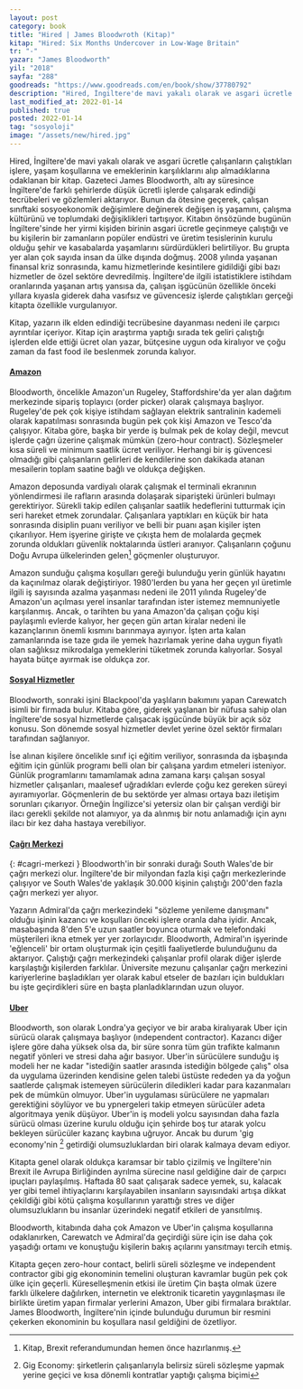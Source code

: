 ```yaml
---
layout: post
category: book
title: "Hired | James Bloodwroth (Kitap)"
kitap: "Hired: Six Months Undercover in Low-Wage Britain"
tr: "-"
yazar: "James Bloodworth"
yil: "2018"
sayfa: "288"
goodreads: "https://www.goodreads.com/en/book/show/37780792"
description: "Hired, İngiltere'de mavi yakalı olarak ve asgari ücretle çalışanların çalıştıkları işlere, yaşam koşullarına ve emeklerinin karşılıklarını alıp almadıklarına odaklanıyor."
last_modified_at: 2022-01-14
published: true
posted: 2022-01-14
tag: "sosyoloji"
image: "/assets/new/hired.jpg"
---
```


Hired, İngiltere'de mavi yakalı olarak ve asgari ücretle çalışanların çalıştıkları işlere, yaşam koşullarına ve emeklerinin karşılıklarını alıp almadıklarına odaklanan bir kitap. Gazeteci James Bloodworth, altı ay süresince İngiltere'de farklı şehirlerde düşük ücretli işlerde çalışarak edindiği tecrübeleri ve gözlemleri aktarıyor. Bunun da ötesine geçerek, çalışan sınıftaki sosyoekonomik değişimlere değinerek değişen iş yaşamını, çalışma kültürünü ve toplumdaki değişiklikleri tartışıyor. Kitabın önsözünde bugünün İngiltere'sinde her yirmi kişiden birinin asgari ücretle geçinmeye çalıştığı ve bu kişilerin bir zamanların popüler endüstri ve üretim tesislerinin kurulu olduğu şehir ve kasabalarda yaşamlarını sürdürdükleri belirtiliyor. Bu grupta yer alan çok sayıda insan da ülke dışında doğmuş. 2008 yılında yaşanan finansal kriz sonrasında, kamu hizmetlerinde kesintilere gidildiği gibi bazı hizmetler de özel sektöre devredilmiş. İngiltere'de ilgili istatistiklere istihdam oranlarında yaşanan artış yansısa da, çalışan işgücünün özellikle önceki yıllara kıyasla giderek daha vasıfsız ve güvencesiz işlerde çalıştıkları gerçeği kitapta özellikle vurgulanıyor.

Kitap, yazarın ilk elden edindiği tecrübesine dayanması nedeni ile çarpıcı ayrıntılar içeriyor. Kitap için araştırma yaptığı sırada tek geliri çalıştığı işlerden elde ettiği ücret olan yazar, bütçesine uygun oda kiralıyor ve çoğu zaman da fast food ile beslenmek zorunda kalıyor.

#### [Amazon](#amazon)

Bloodworth, öncelikle Amazon'un Rugeley, Staffordshire'da yer alan dağıtım merkezinde sipariş toplayıcı (order picker) olarak çalışmaya başlıyor. Rugeley'de pek çok kişiye istihdam sağlayan elektrik santralinin kademeli olarak kapatılması sonrasında bugün pek çok kişi Amazon ve Tesco'da çalışıyor. Kitaba göre, başka bir yerde iş bulmak pek de kolay değil, mevcut işlerde çağrı üzerine çalışmak mümkün (zero-hour contract). Sözleşmeler kısa süreli ve minimum saatlik ücret veriliyor. Herhangi bir iş güvencesi olmadığı gibi çalışanların gelirleri de kendilerine son dakikada atanan mesailerin toplam saatine bağlı ve oldukça değişken.

Amazon deposunda vardiyalı olarak çalışmak el terminali ekranının yönlendirmesi ile rafların arasında dolaşarak siparişteki ürünleri bulmayı gerektiriyor. Sürekli takip edilen çalışanlar saatlik hedeflerini tutturmak için seri hareket etmek zorundalar. Çalışanlara yaptıkları en küçük bir hata sonrasında disiplin puanı veriliyor ve belli bir puanı aşan kişiler işten çıkarılıyor. Hem işyerine girişte ve çıkışta hem de molalarda geçmek zorunda oldukları güvenlik noktalarında üstleri aranıyor. Çalışanların çoğunu Doğu Avrupa ülkelerinden gelen[^1] göçmenler oluşturuyor.

Amazon sunduğu çalışma koşulları gereği bulunduğu yerin günlük hayatını da kaçınılmaz olarak değiştiriyor. 1980'lerden bu yana her geçen yıl üretimle ilgili iş sayısında azalma yaşanması nedeni ile 2011 yılında Rugeley'de Amazon'un açılması yerel insanlar tarafından ister istemez memnuniyetle karşılanmış. Ancak, o tarihten bu yana Amazon'da çalışan çoğu kişi paylaşımlı evlerde kalıyor, her geçen gün artan kiralar nedeni ile kazançlarının önemli kısmını barınmaya ayırıyor. İşten arta kalan zamanlarında ise taze gıda ile yemek hazırlamak yerine daha uygun fiyatlı olan sağlıksız mikrodalga yemeklerini tüketmek zorunda kalıyorlar. Sosyal hayata bütçe ayırmak ise oldukça zor.

#### [Sosyal Hizmetler](#sosyal-hizmetler)

Bloodworth, sonraki işini Blackpool'da yaşlıların bakımını yapan Carewatch isimli bir firmada bulur. Kitaba göre, giderek yaşlanan bir nüfusa sahip olan İngiltere'de sosyal hizmetlerde çalışacak işgücünde büyük bir açık söz konusu. Son dönemde sosyal hizmetler devlet yerine özel sektör firmaları tarafından sağlanıyor.

İse alınan kişilere öncelikle sınıf içi eğitim veriliyor, sonrasında da işbaşında eğitim için günlük programı belli olan bir çalışana yardım etmeleri isteniyor. Günlük programlarını tamamlamak adına zamana karşı çalışan sosyal hizmetler çalışanları, maalesef uğradıkları evlerde çoğu kez gereken süreyi ayıramıyorlar. Göçmenlerin de bu sektörde yer alması ortaya bazı iletişim sorunları çıkarıyor. Örneğin İngilizce'si yetersiz olan bir çalışan verdiği bir ilacı gerekli şekilde not alamıyor, ya da alınmış bir notu anlamadığı için aynı ilacı bir kez daha hastaya verebiliyor.

#### [Çağrı Merkezi](#cagri-merkezi)
{: #cagri-merkezi }
Bloodworth'in bir sonraki durağı South Wales'de bir çağrı merkezi olur. İngiltere'de bir milyondan fazla kişi çağrı merkezlerinde çalışıyor ve South Wales'de yaklaşık 30.000 kişinin çalıştığı 200'den fazla çağrı merkezi yer alıyor.

Yazarın Admiral'da çağrı merkezindeki "sözleme yenileme danışmanı" olduğu işinin kazancı ve koşulları önceki işlere oranla daha iyidir. Ancak, masabaşında 8'den 5'e uzun saatler boyunca oturmak ve telefondaki müşterileri ikna etmek yer yer zorlayıcıdır. Bloodworth, Admiral'ın işyerinde 'eğlenceli' bir ortam oluşturmak için çeşitli faaliyetlerde bulunduğunu da aktarıyor. Çalıştığı çağrı merkezindeki çalışanlar profil olarak diğer işlerde karşılaştığı kişilerden farklılar. Üniversite mezunu çalışanlar çağrı merkezini kariyerlerine başladıkları yer olarak kabul etseler de bazıları için buldukları bu işte geçirdikleri süre en başta planladıklarından uzun oluyor.

#### [Uber](#uber)

Bloodworth, son olarak Londra'ya geçiyor ve bir araba kiralıyarak Uber için sürücü olarak çalışmaya başlıyor (ındependent contractor). Kazancı diğer işlere göre daha yüksek olsa da, bir süre sonra tüm gün trafikte kalmanın negatif yönleri ve stresi daha ağır basıyor. Uber'in sürücülere sunduğu iş modeli her ne kadar "istediğin saatler arasında istediğin bölgede çalış" olsa da uygulama üzerinden kendisine gelen talebi üstüste rededen ya da yoğun saatlerde çalışmak istemeyen sürücülerin diledikleri kadar para kazanmaları pek de mümkün olmuyor. Uber'in uygulaması sürücülere ne yapmaları gerektiğini söylüyor ve bu ypnergeleri takip etmeyen sürücüler adeta algoritmaya yenik düşüyor. Uber'in iş modeli yolcu sayısından daha fazla sürücü olması üzerine kurulu olduğu için şehirde boş tur atarak yolcu bekleyen sürücüler kazanç kaybına uğruyor. Ancak bu durum 'gig economy'nin [^2] getirdiği olumsuzluklardan biri olarak kalmaya devam ediyor. 

Kitapta genel olarak oldukça karamsar bir tablo çizilmiş ve İngiltere'nin Brexit ile Avrupa Birliğinden ayrılma sürecine nasıl geldiğine dair de çarpıcı ipuçları paylaşılmış. Haftada 80 saat çalışarak sadece yemek, su, kalacak yer gibi temel ihtiyaçlarını karşılayabilen insanların sayısındaki artışa dikkat çekildiği gibi kötü çalışma koşullarının yarattığı stres ve diğer olumsuzlukların bu insanlar üzerindeki negatif etkileri de yansıtılmış.
 
Bloodworth, kitabında daha çok Amazon ve Uber'in çalışma koşullarına odaklanırken, Carewatch ve Admiral'da geçirdiği süre için ise daha çok yaşadığı ortamı ve konuştuğu kişilerin bakış açılarını yansıtmayı tercih etmiş. 

Kitapta geçen zero-hour contact, belirli süreli sözleşme ve independent contractor gibi gig ekonominin temelini oluşturan kavramlar bugün pek çok ülke için geçerli. Küreselleşmenin etkisi ile üretim Çin başta olmak üzere farklı ülkelere dağılırken, internetin ve elektronik ticaretin yaygınlaşması ile birlikte üretim yapan firmalar yerlerini Amazon, Uber gibi firmalara bıraktılar. James Bloodworth, İngiltere'nin içinde bulunduğu durumun bir resmini çekerken ekonominin bu koşullara nasıl geldiğini de özetliyor. 


[^1]: Kitap, Brexit referandumundan hemen önce hazırlanmış.
[^2]: Gig Economy: şirketlerin çalışanlarıyla belirsiz süreli sözleşme yapmak yerine geçici ve kısa dönemli kontratlar yaptığı çalışma biçimi


